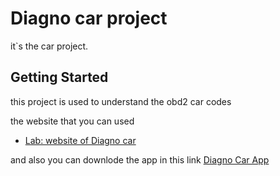 # Diagno car project

it`s the car project.

## Getting Started

this project is used to understand the obd2 car codes 

the website that you can used 

- [Lab: website of Diagno car](http://diagnocar.rf.gd/)

and also you can downlode the app in this link
[Diagno Car App](https://drive.google.com/file/d/1LsTavvPuPGkgmQa2UAi5ADbybdk0AADm/view)
